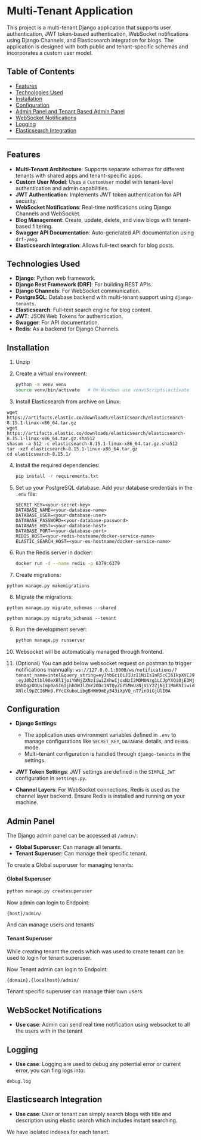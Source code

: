 # Multi-Tenant Application

This project is a multi-tenant Django application that supports user authentication, JWT token-based authentication, WebSocket notifications using Django Channels, and Elasticsearch integration for blogs. The application is designed with both public and tenant-specific schemas and incorporates a custom user model.

## Table of Contents

- [Features](#features)
- [Technologies Used](#technologies-used)
- [Installation](#installation)
- [Configuration](#configuration)
- [Admin Panel and Tenant Based Admin Panel](#admin-panel-and-tenant-based-admin-panel)
- [WebSocket Notifications](#websocket-notifications)
- [Logging](#logging)
- [Elasticsearch Integration](#elasticsearch-integration)

---

## Features

- **Multi-Tenant Architecture**: Supports separate schemas for different tenants with shared apps and tenant-specific apps.
- **Custom User Model**: Uses a `CustomUser` model with tenant-level authentication and admin capabilities.
- **JWT Authentication**: Implements JWT token authentication for API security.
- **WebSocket Notifications**: Real-time notifications using Django Channels and WebSocket.
- **Blog Management**: Create, update, delete, and view blogs with tenant-based filtering.
- **Swagger API Documentation**: Auto-generated API documentation using `drf-yasg`.
- **Elasticsearch Integration**: Allows full-text search for blog posts.

## Technologies Used

- **Django**: Python web framework.
- **Django Rest Framework (DRF)**: For building REST APIs.
- **Django Channels**: For WebSocket communication.
- **PostgreSQL**: Database backend with multi-tenant support using `django-tenants`.
- **Elasticsearch**: Full-text search engine for blog content.
- **JWT**: JSON Web Tokens for authentication.
- **Swagger**: For API documentation.
- **Redis**: As a backend for Django Channels.

## Installation

1. Unzip


2. Create a virtual environment:

    ```bash
    python -m venv venv
    source venv/bin/activate   # On Windows use venv\Scripts\activate
    ```

3. Install Elasticsearch from archive on Linux:

```
wget https://artifacts.elastic.co/downloads/elasticsearch/elasticsearch-8.15.1-linux-x86_64.tar.gz
wget https://artifacts.elastic.co/downloads/elasticsearch/elasticsearch-8.15.1-linux-x86_64.tar.gz.sha512
shasum -a 512 -c elasticsearch-8.15.1-linux-x86_64.tar.gz.sha512 
tar -xzf elasticsearch-8.15.1-linux-x86_64.tar.gz
cd elasticsearch-8.15.1/ 
```

4. Install the required dependencies:

    ```bash
    pip install -r requirements.txt
    ```



5. Set up your PostgreSQL database. Add your database credentials in the `.env` file:

    ```env
    SECRET_KEY=<your-secret-key>
    DATABASE_NAME=<your-database-name>
    DATABASE_USER=<your-database-user>
    DATABASE_PASSWORD=<your-database-password>
    DATABASE_HOST=<your-database-host>
    DATABASE_PORT=<your-database-port>
    REDIS_HOST=<your-redis-hostname/docker-service-name>
    ELASTIC_SEARCH_HOST=<your-es-hostname/docker-service-name>
    ```

6. Run the Redis server in docker:

    ```bash
    docker run -d --name redis -p 6379:6379

7. Create migrations:
```
python manage.py makemigrations
```

8. Migrate the migrations:
```
python manage.py migrate_schemas --shared

python manage.py migrate_schemas --tenant
```

9. Run the development server:

    ```bash
    python manage.py runserver
    ```

10. Websocket will be automatically managed through frontend.
11. (Optional) You can add below websocket request on postman to trigger notifications mannually:
    ```ws://127.0.0.1:8000/ws/notifications/?tenant_name=intel&query_string=eyJhbGciOiJIUzI1NiIsInR5cCI6IkpXVCJ9.eyJ0b2tlbl90eXBlIjoiYWNjZXNzIiwiZXhwIjoxNzI2MDM0Nzg1LCJpYXQiOjE3MjU5NDgzODUsImp0aSI6IjhhOWJlZmY2ODc1NTQyZGY5MmUzNjViY2ZjNjI1MmRhIiwidXNlcl9pZCI6Mn0.FYcGXuboLibgBHWH9mEy343iXpVQ_nT7in9iGjUlI0A```

## Configuration

- **Django Settings**:
  - The application uses environment variables defined in `.env` to manage configurations like `SECRET_KEY`, `DATABASE` details, and `DEBUG` mode.
  - Multi-tenant configuration is handled through `django-tenants` in the settings.

- **JWT Token Settings**:
  JWT settings are defined in the `SIMPLE_JWT` configuration in `settings.py`.

- **Channel Layers**:
  For WebSocket connections, Redis is used as the channel layer backend. Ensure Redis is installed and running on your machine.


## Admin Panel

The Django admin panel can be accessed at `/admin/`:

- **Global Superuser**: Can manage all tenants.
- **Tenant Superuser**: Can manage their specific tenant.

To create a Global superuser for managing tenants:

#### Global Superuser
```bash
python manage.py createsuperuser
```

Now admin can login to Endpoint:
```
{host}/admin/
```
And can manage users and tenants

#### Tenant Superuser
While creating tenant the creds which was used to create tenant can be used to login for tenant superuser. 

Now Tenant admin can login to Endpoint:
```
{domain}.{localhost}/admin/
```
Tenant specific superuser can manage thier own users.


## WebSocket Notifications

- **Use case**: Admin can send real time notification using websocket to all the users with in the tenant

## Logging

- **Use case**: Logging are used to debug any potential error or current error, you can fing logs into:
```
debug.log
```

## Elasticsearch Integration

- **Use case**: User or tenant can simply search blogs with title and description using elastic search which includes instant searching.

We have isolated indexes for each tenant.